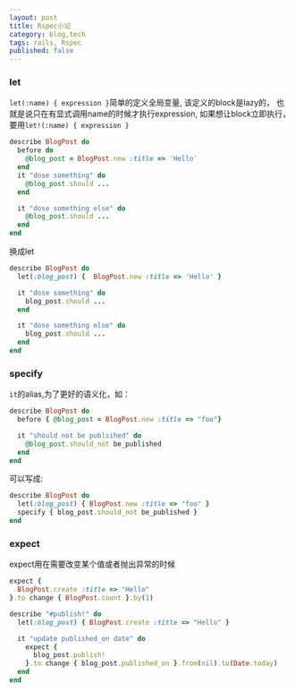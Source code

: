 ```yaml
---
layout: post
title: Rspec小记
category: blog,tech
tags: rails, Rspec
published: false
---
```


### let
`let(:name) { expression }`简单的定义全局变量, 该定义的block是lazy的，
也就是说只在有显式调用name的时候才执行expression, 如果想让block立即执行，
要用`let!(:name) { expression }`

~~~ ruby
describe BlogPost do
  before do
    @blog_post = BlogPost.new :title => 'Hello'
  end
  it "dose something" do
    @blog_post.should ...
  end

  it "dose something else" do
    @blog_post.should ...
  end
end
~~~

换成let

~~~ ruby
describe BlogPost do
  let(:blog_post) {  BlogPost.new :title => 'Hello' }

  it "dose something" do
    blog_post.should ...
  end

  it "dose something else" do
    blog_post.should ...
  end
end
~~~

### specify
`it`的alias,为了更好的语义化，如：

~~~ ruby
describe BlogPost do
  before { @blog_post = BlogPost.new :title => "foo"}

  it "should not be publsihed" do
    @blog_post.should_not be_published
  end
end
~~~

可以写成:

~~~ ruby
describe BlogPost do
  let(:blog_post) { BlogPost.new :title => "foo" }
  specify { blog_post.should_not be_published }
end
~~~

### expect
expect用在需要改变某个值或者抛出异常的时候

~~~ ruby
expect {
  BlogPost.create :title => "Hello"
}.to change { BlogPost.count }.by(1)

describe "#publish!" do
  let(:blog_post) { BlogPost.create :title => "Hello" }

  it "update published_on date" do
    expect {
      blog_post.publish!
    }.to change { blog_post.published_on }.from(nil).to(Date.today)
  end
end
~~~
